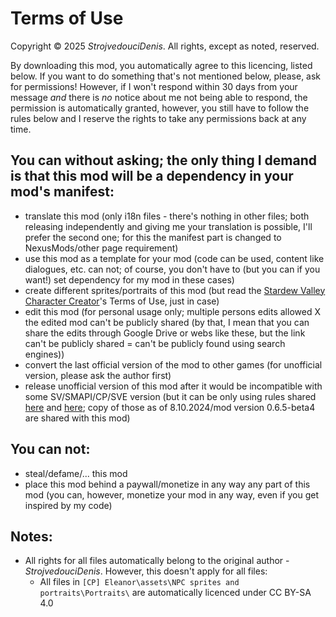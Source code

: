 # Terms of Use

Copyright © 2025 *StrojvedouciDenis*. All rights, except as noted, reserved.

By downloading this mod, you automatically agree to this licencing, listed below.
If you want to do something that's not mentioned below, please, ask for permissions! However, if I won't respond within 30 days from your message *and* there is *no* notice about me not being able to respond, the permission is automatically granted, however, you still have to follow the rules below and I reserve the rights to take any permissions back at any time.

## You can without asking; the only thing I demand is that this mod will be a dependency in your mod's manifest:

* translate this mod (only i18n files - there's nothing in other files; both releasing independently and giving me your translation is possible, I'll prefer the second one; for this the manifest part is changed to NexusMods/other page requirement)
* use this mod as a template for your mod (code can be used, content like dialogues, etc. can not; of course, you don't have to (but you can if you want!) set dependency for my mod in these cases)
* create different sprites/portraits of this mod (but read the [Stardew Valley Character Creator](https://jazzybee.itch.io/sdvcharactercreator)'s Terms of Use, just in case)
* edit this mod (for personal usage only; multiple persons edits allowed X the edited mod can't be publicly shared (by that, I mean that you can share the edits through Google Drive or webs like these, but the link can't be publicly shared = can't be publicly found using search engines))
* convert the last official version of the mod to other games (for unofficial version, please ask the author first)
* release unofficial version of this mod after it would be incompatible with some
  SV/SMAPI/CP/SVE version (but it can be only using rules shared [here](https://forums.stardewvalley.net/threads/unofficial-mod-updates.2096/) and [here](https://stardewvalleywiki.com/Modding:Mod_compatibility#Creating_an_unofficial_update); copy of those as of 8.10.2024/mod version 0.6.5-beta4 are shared with this mod)

## **You can not:**

* steal/defame/... this mod
* place this mod behind a paywall/monetize in any way any part of this mod (you
  can, however, monetize your mod in any way, even if you get inspired by
  my code)

## Notes:

* All rights for all files automatically belong to the original author - *StrojvedouciDenis*. However, this doesn't apply for all files:
  * All files in `[CP] Eleanor\assets\NPC sprites and portraits\Portraits\` are automatically licenced under CC BY-SA 4.0
